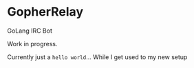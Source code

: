 GopherRelay
===========

GoLang IRC Bot

Work in progress. 

Currently just a `hello world`... 
While I get used to my new setup

